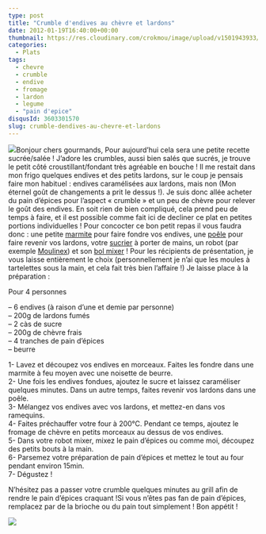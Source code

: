 ```yaml
---
type: post
title: "Crumble d'endives au chèvre et lardons"
date: 2012-01-19T16:40:00+00:00
thumbnail: https://res.cloudinary.com/crokmou/image/upload/v1501943933/MG_6029.jpg
categories: 
  - Plats
tags: 
  - chevre
  - crumble
  - endive
  - fromage
  - lardon
  - legume
  - "pain d'epice"
disqusId: 3603301570
slug: crumble-dendives-au-chevre-et-lardons
---
```


[![](http://4.bp.blogspot.com/-R9tGTKzI8_E/TxgrrGWHVeI/AAAAAAAABd0/_MRoYz_9Ygk/s1600/chat.3.gif)](http://4.bp.blogspot.com/-R9tGTKzI8_E/TxgrrGWHVeI/AAAAAAAABd0/_MRoYz_9Ygk/s1600/chat.3.gif)Bonjour chers gourmands, Pour aujourd’hui cela sera une petite recette sucrée/salée ! J’adore les crumbles, aussi bien salés que sucrés, je trouve le petit côté croustillant/fondant très agréable en bouche ! Il me restait dans mon frigo quelques endives et des petits lardons, sur le coup je pensais faire mon habituel : endives caramélisées aux lardons, mais non (Mon éternel goût de changements a prit le dessus !). Je suis donc allée acheter du pain d’épices pour l’aspect « crumble » et un peu de chèvre pour relever le goût des endives. En soit rien de bien compliqué, cela prend peu de temps à faire, et il est possible comme fait ici de decliner ce plat en petites portions individuelles ! Pour concocter ce bon petit repas il vous faudra donc : une petite [marmite](http://www.rueducommerce.fr/m/pl/malid:15123302) pour faire fondre vos endives, une [poêle](http://www.rueducommerce.fr/m/pl/malid:4769951) pour faire revenir vos lardons, votre [sucrier](http://www.rueducommerce.fr/m/pl/malid:4769905) à porter de mains, un robot (par exemple [Moulinex](http://www.rueducommerce.fr/m/pl/malid:88589)) et son [bol mixer](http://www.rueducommerce.fr/m/pl/malid:15123477) ! Pour les récipients de présentation, je vous laisse entièrement le choix (personnellement je n’ai que les moules à tartelettes sous la main, et cela fait très bien l’affaire !) Je laisse place à la préparation :

Pour 4 personnes

– 6 endives (à raison d’une et demie par personne)  
– 200g de lardons fumés  
– 2 càs de sucre  
– 200g de chèvre frais  
– 4 tranches de pain d’épices  
– beurre

1- Lavez et découpez vos endives en morceaux. Faites les fondre dans une marmite à feu moyen avec une noisette de beurre.  
2- Une fois les endives fondues, ajoutez le sucre et laissez caraméliser quelques minutes. Dans un autre temps, faites revenir vos lardons dans une poêle.  
3- Mélangez vos endives avec vos lardons, et mettez-en dans vos ramequins.  
4- Faites préchauffer votre four à 200°C. Pendant ce temps, ajoutez le fromage de chèvre en petits morceaux au dessus de vos endives.  
5- Dans votre robot mixer, mixez le pain d’épices ou comme moi, découpez des petits bouts à la main.  
6- Parsemez votre préparation de pain d’épices et mettez le tout au four pendant environ 15min.  
7- Dégustez !

N’hésitez pas a passer votre crumble quelques minutes au grill afin de rendre le pain d’épices craquant !Si vous n’êtes pas fan de pain d’épices, remplacez par de la brioche ou du pain tout simplement ! Bon appétit !

[![](http://4.bp.blogspot.com/-2bLosyMFac4/TxhFg0sR2dI/AAAAAAAABec/Mzg1OnlXUmM/s1600/Signature+copie.jpg)](http://4.bp.blogspot.com/-2bLosyMFac4/TxhFg0sR2dI/AAAAAAAABec/Mzg1OnlXUmM/s1600/Signature+copie.jpg)